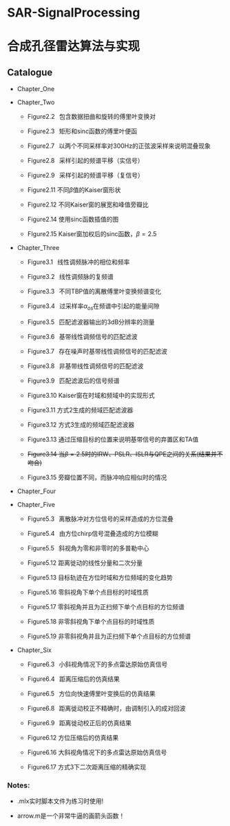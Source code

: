 # SAR-SignalProcessing

# 合成孔径雷达算法与实现

## Catalogue

* Chapter_One

* Chapter_Two

    * Figure2.2&nbsp;&thinsp; 包含数据扭曲和旋转的傅里叶变换对

    * Figure2.3&nbsp;&thinsp; 矩形和sinc函数的傅里叶便函

    * Figure2.7&nbsp;&thinsp; 以两个不同采样率对300Hz的正弦波采样来说明混叠现象

    * Figure2.8&nbsp;&thinsp; 采样引起的频谱平移（实信号）

    * Figure2.9&nbsp;&thinsp; 采样引起的频谱平移（复信号）

    * Figure2.11 不同$\beta$值的Kaiser窗形状

    * Figure2.12 不同Kaiser窗的展宽和峰值旁瓣比

    * Figure2.14 使用sinc函数插值的图

    * FIgure2.15 Kaiser窗加权后的sinc函数，$\beta=2.5$

* Chapter_Three
 
    * Figure3.1&nbsp;&thinsp; 线性调频脉冲的相位和频率

    * Figure3.2&nbsp;&thinsp; 线性调频脉的复频谱

    * Figure3.3&nbsp;&thinsp; 不同TBP值的离散傅里叶变换频谱变化

    * Figure3.4&nbsp;&thinsp; 过采样率$\alpha_{os}$在频谱中引起的能量间隙

    * Figure3.5&nbsp;&thinsp; 匹配滤波器输出的3dB分辨率的测量

    * Figure3.6&nbsp;&thinsp; 基带线性调频信号的匹配滤波
    
    * Figure3.7&nbsp;&thinsp; 存在噪声时基带线性调频信号的匹配滤波
    
    * Figure3.8&nbsp;&thinsp; 非基带线性调频信号的匹配滤波
    
    * Figure3.9&nbsp;&thinsp; 匹配滤波后的信号频谱
    
    * Figure3.10 Kaiser窗在时域和频域中的实现形式
    
    * Figure3.11 方式2生成的频域匹配滤波器
    
    * Figure3.12 方式3生成的频域匹配滤波器
    
    * Figure3.13 通过压缩目标的位置来说明基带信号的弃置区和TA值

    * ~~Figure3.14 当$\beta=2.5$时的IRW、PSLR、ISLR与QPE之间的关系(结果并不吻合)~~

    * Figure3.15 旁瓣位置不同，而脉冲响应相似时的情况

* Chapter_Four

* Chapter_Five

    * Figure5.3&nbsp;&thinsp; 离散脉冲对方位信号的采样造成的方位混叠

    * Figure5.4&nbsp;&thinsp; 由方位chirp信号混叠造成的方位模糊

    * Figure5.5&nbsp;&thinsp; 斜视角为零和非零时的多普勒中心

    * Figure5.12 距离徙动的线性分量和二次分量

    * Figure5.13 目标轨迹在方位时域和方位频域的变化趋势

    * Figure5.16 零斜视角下单个点目标的时域性质
    
    * Figure5.17 零斜视角并且为正扫频下单个点目标的方位频谱
    
    * Figure5.18 非零斜视角下单个点目标的时域性质
    
    * Figure5.19 非零斜视角并且为正扫频下单个点目标的方位频谱

* Chapter_Six

    * Figure6.3&nbsp;&thinsp; 小斜视角情况下的多点雷达原始仿真信号

    * Figure6.4&nbsp;&thinsp; 距离压缩后的仿真结果

    * Figure6.5&nbsp;&thinsp; 方位向快速傅里叶变换后的仿真结果

    * Figure6.8&nbsp;&thinsp; 距离徙动校正不精确时，由调制引入的成对回波

    * Figure6.9&nbsp;&thinsp; 距离徙动校正后的仿真结果

    * Figure6.12 方位压缩后的仿真结果

    * Figure6.16 大斜视角情况下的多点雷达原始仿真信号

    * Figure6.17 方式3下二次距离压缩的精确实现

### Notes:

* .mlx实时脚本文件为练习时使用!

* arrow.m是一个非常牛逼的画箭头函数！